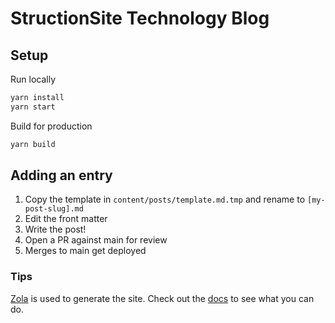 # StructionSite Technology Blog

## Setup

Run locally
```bash
yarn install
yarn start
```

Build for production
```bash
yarn build
```

## Adding an entry

1. Copy the template in `content/posts/template.md.tmp` and rename to `[my-post-slug].md`
2. Edit the front matter
3. Write the post! 
4. Open a PR against main for review
5. Merges to main get deployed 

### Tips

[Zola](https://www.getzola.org/) is used to generate the site. Check out the [docs](https://www.getzola.org/documentation/getting-started/overview/) to see what you can do.



